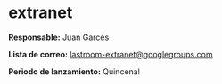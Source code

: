 extranet
=======

**Responsable:** Juan Garcés

**Lista de correo:** lastroom-extranet@googlegroups.com

**Periodo de lanzamiento:** Quincenal

